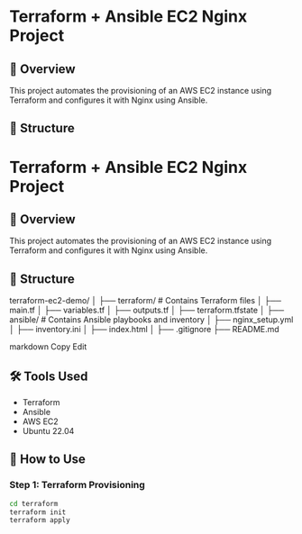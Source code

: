 # Terraform + Ansible EC2 Nginx Project

## 🔧 Overview
This project automates the provisioning of an AWS EC2 instance using Terraform and configures it with Nginx using Ansible.

## 📂 Structure

# Terraform + Ansible EC2 Nginx Project

## 🔧 Overview
This project automates the provisioning of an AWS EC2 instance using Terraform and configures it with Nginx using Ansible.

## 📂 Structure

terraform-ec2-demo/
│
├── terraform/ # Contains Terraform files
│ ├── main.tf
│ ├── variables.tf
│ ├── outputs.tf
│ ├── terraform.tfstate
│
├── ansible/ # Contains Ansible playbooks and inventory
│ ├── nginx_setup.yml
│ ├── inventory.ini
│ ├── index.html
│
├── .gitignore
├── README.md

markdown
Copy
Edit

## 🛠️ Tools Used
- Terraform
- Ansible
- AWS EC2
- Ubuntu 22.04

## 🚀 How to Use

### Step 1: Terraform Provisioning
```bash
cd terraform
terraform init
terraform apply
